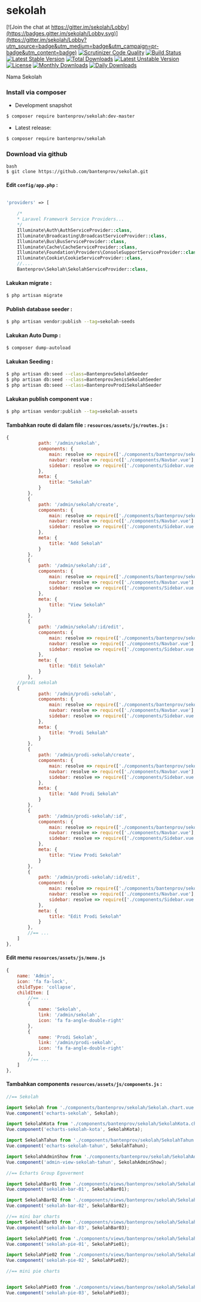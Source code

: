 # sekolah

[![Join the chat at https://gitter.im/sekolah/Lobby](https://badges.gitter.im/sekolah/Lobby.svg)](https://gitter.im/sekolah/Lobby?utm_source=badge&utm_medium=badge&utm_campaign=pr-badge&utm_content=badge)
[![Scrutinizer Code Quality](https://scrutinizer-ci.com/g/bantenprov/sekolah/badges/quality-score.png?b=master)](https://scrutinizer-ci.com/g/bantenprov/sekolah/?branch=master)
[![Build Status](https://scrutinizer-ci.com/g/bantenprov/sekolah/badges/build.png?b=master)](https://scrutinizer-ci.com/g/bantenprov/sekolah/build-status/master)
[![Latest Stable Version](https://poser.pugx.org/bantenprov/sekolah/v/stable)](https://packagist.org/packages/bantenprov/sekolah)
[![Total Downloads](https://poser.pugx.org/bantenprov/sekolah/downloads)](https://packagist.org/packages/bantenprov/sekolah)
[![Latest Unstable Version](https://poser.pugx.org/bantenprov/sekolah/v/unstable)](https://packagist.org/packages/bantenprov/sekolah)
[![License](https://poser.pugx.org/bantenprov/sekolah/license)](https://packagist.org/packages/bantenprov/sekolah)
[![Monthly Downloads](https://poser.pugx.org/bantenprov/sekolah/d/monthly)](https://packagist.org/packages/bantenprov/sekolah)
[![Daily Downloads](https://poser.pugx.org/bantenprov/sekolah/d/daily)](https://packagist.org/packages/bantenprov/sekolah)

Nama Sekolah

### Install via composer

- Development snapshot
```bash
$ composer require bantenprov/sekolah:dev-master
```
- Latest release:

```bash
$ composer require bantenprov/sekolah
```

### Download via github
~~~
bash
$ git clone https://github.com/bantenprov/sekolah.git
~~~

#### Edit `config/app.php` :
```php

'providers' => [

    /*
    * Laravel Framework Service Providers...
    */
    Illuminate\Auth\AuthServiceProvider::class,
    Illuminate\Broadcasting\BroadcastServiceProvider::class,
    Illuminate\Bus\BusServiceProvider::class,
    Illuminate\Cache\CacheServiceProvider::class,
    Illuminate\Foundation\Providers\ConsoleSupportServiceProvider::class,
    Illuminate\Cookie\CookieServiceProvider::class,
    //....
    Bantenprov\Sekolah\SekolahServiceProvider::class,

```

#### Lakukan migrate :

```bash
$ php artisan migrate
```

#### Publish database seeder :

```bash
$ php artisan vendor:publish --tag=sekolah-seeds
```

#### Lakukan Auto Dump :

```bash
$ composer dump-autoload
```

#### Lakukan Seeding :

```bash
$ php artisan db:seed --class=BantenprovSekolahSeeder
$ php artisan db:seed --class=BantenprovJenisSekolahSeeder
$ php artisan db:seed --class=BantenprovProdiSekolahSeeder
```

#### Lakukan publish component vue :

```bash
$ php artisan vendor:publish --tag=sekolah-assets
```
#### Tambahkan route di dalam file : `resources/assets/js/routes.js` :

```javascript
{
            path: '/admin/sekolah',
            components: {
                main: resolve => require(['./components/bantenprov/sekolah/Sekolah.index.vue'], resolve),
                navbar: resolve => require(['./components/Navbar.vue'], resolve),
                sidebar: resolve => require(['./components/Sidebar.vue'], resolve)
            },
            meta: {
                title: "Sekolah"
            }
        },
        {
            path: '/admin/sekolah/create',
            components: {
                main: resolve => require(['./components/bantenprov/sekolah/Sekolah.add.vue'], resolve),
                navbar: resolve => require(['./components/Navbar.vue'], resolve),
                sidebar: resolve => require(['./components/Sidebar.vue'], resolve)
            },
            meta: {
                title: "Add Sekolah"
            }
        },
        {
            path: '/admin/sekolah/:id',
            components: {
                main: resolve => require(['./components/bantenprov/sekolah/Sekolah.show.vue'], resolve),
                navbar: resolve => require(['./components/Navbar.vue'], resolve),
                sidebar: resolve => require(['./components/Sidebar.vue'], resolve)
            },
            meta: {
                title: "View Sekolah"
            }
        },
        {
            path: '/admin/sekolah/:id/edit',
            components: {
                main: resolve => require(['./components/bantenprov/sekolah/Sekolah.edit.vue'], resolve),
                navbar: resolve => require(['./components/Navbar.vue'], resolve),
                sidebar: resolve => require(['./components/Sidebar.vue'], resolve)
            },
            meta: {
                title: "Edit Sekolah"
            }
        },
    //prodi sekolah
    {
            path: '/admin/prodi-sekolah',
            components: {
                main: resolve => require(['./components/bantenprov/sekolah/prodi-sekolah/ProdiSekolah.index.vue'], resolve),
                navbar: resolve => require(['./components/Navbar.vue'], resolve),
                sidebar: resolve => require(['./components/Sidebar.vue'], resolve)
            },
            meta: {
                title: "Prodi Sekolah"
            }
        },
        {
            path: '/admin/prodi-sekolah/create',
            components: {
                main: resolve => require(['./components/bantenprov/sekolah/prodi-sekolah/ProdiSekolah.add.vue'], resolve),
                navbar: resolve => require(['./components/Navbar.vue'], resolve),
                sidebar: resolve => require(['./components/Sidebar.vue'], resolve)
            },
            meta: {
                title: "Add Prodi Sekolah"
            }
        },
        {
            path: '/admin/prodi-sekolah/:id',
            components: {
                main: resolve => require(['./components/bantenprov/sekolah/prodi-sekolah/ProdiSekolah.show.vue'], resolve),
                navbar: resolve => require(['./components/Navbar.vue'], resolve),
                sidebar: resolve => require(['./components/Sidebar.vue'], resolve)
            },
            meta: {
                title: "View Prodi Sekolah"
            }
        },
        {
            path: '/admin/prodi-sekolah/:id/edit',
            components: {
                main: resolve => require(['./components/bantenprov/sekolah/prodi-sekolah/ProdiSekolah.edit.vue'], resolve),
                navbar: resolve => require(['./components/Navbar.vue'], resolve),
                sidebar: resolve => require(['./components/Sidebar.vue'], resolve)
            },
            meta: {
                title: "Edit Prodi Sekolah"
            }
        },
        //== ...
    ]
},

```
#### Edit menu `resources/assets/js/menu.js`

```javascript
{
    name: 'Admin',
    icon: 'fa fa-lock',
    childType: 'collapse',
    childItem: [
        //== ...
        {
            name: 'Sekolah',
            link: '/admin/sekolah',
            icon: 'fa fa-angle-double-right'
        },
        {
            name: 'Prodi Sekolah',
            link: '/admin/prodi-sekolah',
            icon: 'fa fa-angle-double-right'
        },
        //== ...
    ]
},
```

#### Tambahkan components `resources/assets/js/components.js` :

```javascript
//== Sekolah

import Sekolah from './components/bantenprov/sekolah/Sekolah.chart.vue';
Vue.component('echarts-sekolah', Sekolah);

import SekolahKota from './components/bantenprov/sekolah/SekolahKota.chart.vue';
Vue.component('echarts-sekolah-kota', SekolahKota);

import SekolahTahun from './components/bantenprov/sekolah/SekolahTahun.chart.vue';
Vue.component('echarts-sekolah-tahun', SekolahTahun);

import SekolahAdminShow from './components/bantenprov/sekolah/SekolahAdmin.show.vue';
Vue.component('admin-view-sekolah-tahun', SekolahAdminShow);

//== Echarts Group Egoverment

import SekolahBar01 from './components/views/bantenprov/sekolah/SekolahBar01.vue';
Vue.component('sekolah-bar-01', SekolahBar01);

import SekolahBar02 from './components/views/bantenprov/sekolah/SekolahBar02.vue';
Vue.component('sekolah-bar-02', SekolahBar02);

//== mini bar charts
import SekolahBar03 from './components/views/bantenprov/sekolah/SekolahBar03.vue';
Vue.component('sekolah-bar-03', SekolahBar03);

import SekolahPie01 from './components/views/bantenprov/sekolah/SekolahPie01.vue';
Vue.component('sekolah-pie-01', SekolahPie01);

import SekolahPie02 from './components/views/bantenprov/sekolah/SekolahPie02.vue';
Vue.component('sekolah-pie-02', SekolahPie02);

//== mini pie charts


import SekolahPie03 from './components/views/bantenprov/sekolah/SekolahPie03.vue';
Vue.component('sekolah-pie-03', SekolahPie03);

```
